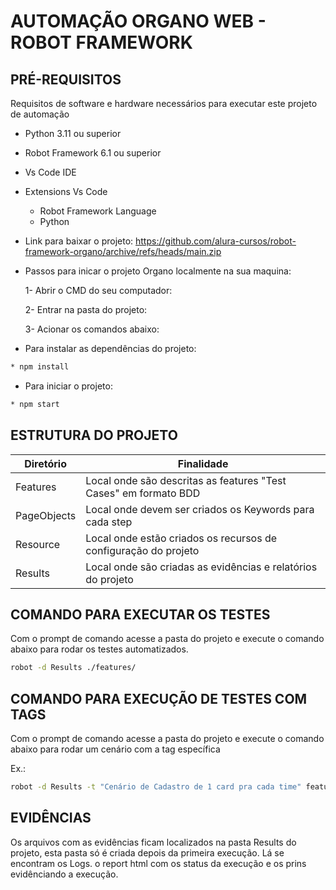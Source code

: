 # AUTOMAÇÃO ORGANO WEB - ROBOT FRAMEWORK
## PRÉ-REQUISITOS
Requisitos de software e hardware necessários para executar este projeto de automação

* Python 3.11 ou superior
* Robot Framework 6.1 ou superior
* Vs Code IDE
* Extensions Vs Code
    * Robot Framework Language
    * Python
* Link para baixar o projeto:
    https://github.com/alura-cursos/robot-framework-organo/archive/refs/heads/main.zip

* Passos para inicar o projeto Organo localmente na sua maquina:

    1- Abrir o CMD do seu computador:

    2- Entrar na pasta do projeto:
    
    3- Acionar os comandos abaixo:

* Para instalar as dependências do projeto:

```sh 
* npm install
```

* Para iniciar o projeto:

```sh default
* npm start
```


## ESTRUTURA DO PROJETO

| Diretório                         | Finalidade                                                                                                 | 
|--------------------------------|------------------------------------------------------------------------------------------------------------|
| Features           | Local onde são descritas as features "Test Cases" em formato BDD                                           |
| PageObjects               | Local onde devem ser criados os Keywords para cada step                   |
| Resource             | Local onde estão criados os recursos de configuração do projeto                                                           |
| Results             | Local onde são criadas as evidências e relatórios do projeto                                        |


## COMANDO PARA EXECUTAR OS TESTES

Com o prompt de comando acesse a pasta do projeto e execute o comando abaixo para rodar os testes automatizados.

```sh default
robot -d Results ./features/
```

## COMANDO PARA EXECUÇÃO DE TESTES COM TAGS

Com o prompt de comando acesse a pasta do projeto e execute o comando abaixo para rodar um cenário com a tag específica

Ex.:
```sh default
robot -d Results -t "Cenário de Cadastro de 1 card pra cada time" features/LoginSaucedemo.robot
```

## EVIDÊNCIAS
Os arquivos com as evidências ficam localizados na pasta Results do projeto, esta pasta só é criada depois da primeira execução. Lá se encontram os Logs. o report html com os status da execução e os prins evidênciando a execução.
